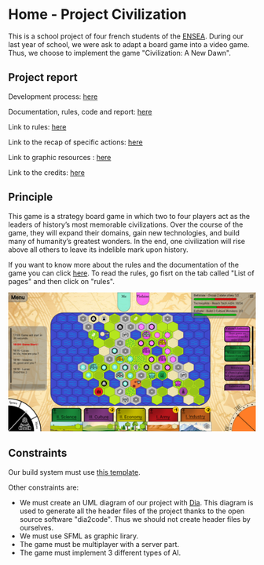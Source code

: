 # Home - Project Civilization

This is a school project of four french students of the [ENSEA](<https://www.ensea.fr/fr>). During our last year of school, we were ask to adapt a board game into a video game. Thus, we choose to implement the game "Civilization: A New Dawn".

## Project report

Development process: [here](https://niskut.github.io/Civilization/md_docs_development_process.html)

Documentation, rules, code and report: [here](https://niskut.github.io/Civilization/index.html)

Link to rules: [here](https://niskut.github.io/Civilization/md_docs_rules_rules.html)

Link to the recap of specific actions: [here](https://niskut.github.io/Civilization/md_docs_rules_recap_of_specific_actions.html)

Link to graphic resources : [here](https://niskut.github.io/Civilization/md_docs_rules_graphic_elements.html)

Link to the credits: [here](https://niskut.github.io/Civilization/md_docs_credits.html)


## Principle
This game is a strategy board game in which two to four players act as the leaders of history’s most memorable civilizations. Over the course of the game, they will expand their domains, gain new technologies, and build many of humanity’s greatest wonders. In the end, one civilization will rise above all others to leave its indelible mark upon history.

If you want to know more about the rules and the documentation of the game you can click [here](https://niskut.github.io/Civilization/index.html).
To read the rules, go fisrt on the tab called "List of pages" and then click on "rules".

<img src="./ressources/img/hud/hud.png">


## Constraints

Our build system must use [this template](<https://github.com/cbares/plt>).

Other constraints are:

* We must create an UML diagram of our project with [Dia](<http://dia-installer.de/>). This diagram is used to generate all the header files of the project thanks to the open source software "dia2code". Thus we should not create header files by ourselves.
* We must use SFML as graphic lirary.
* The game must be multiplayer with a server part.
* The game must implement 3 different types of AI.
